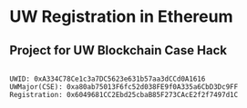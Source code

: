
# UW Registration in Ethereum
## Project for UW Blockchain Case Hack



```

UWID: 0xA334C78Ce1c3a7DC5623e631b57aa3dCCd0A1616
UWMajor(CSE): 0xa80ab75013F6fc52d038FE9f0A335a6CbD3Dc9FF
Registration: 0x6049681CC2Ebd25cbaB85F273CAcE2f2f7497d1C

```
